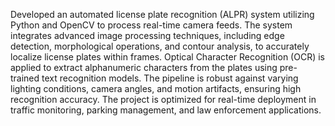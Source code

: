 Developed an automated license plate recognition (ALPR) system utilizing Python and OpenCV to process real-time camera feeds. The system integrates advanced image processing techniques, including edge detection, morphological operations, and contour analysis, to accurately localize license plates within frames. Optical Character Recognition (OCR) is applied to extract alphanumeric characters from the plates using pre-trained text recognition models. The pipeline is robust against varying lighting conditions, camera angles, and motion artifacts, ensuring high recognition accuracy. The project is optimized for real-time deployment in traffic monitoring, parking management, and law enforcement applications.






